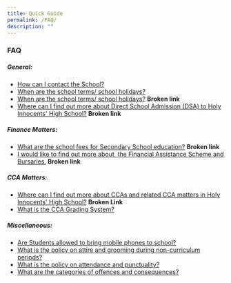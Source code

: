 ```yaml
---
title: Quick Guide
permalink: /FAQ/
description: ""
---
```

### **FAQ**

##### **General:**
* [How can I contact the School?](https://staging.d2xn9n00fw62s4.amplifyapp.com/contact-us/)
* [When are the school terms/ school holidays?](https://www.moe.gov.sg/news/press-releases/20200817-school-terms-and-holidays-for-2021)
* [When are the school terms/ school holidays?](https://www.moe.gov.sg/education/school-terms-and-holidays#pri-sec-sch-term-2018) **Broken link**
* [Where can I find out more about Direct School Admission (DSA) to Holy Innocents' High School?](https://holyinnocentshigh.moe.edu.sg/curriculum/programmes/direct-school-admission-2020) **Broken link**

##### **Finance Matters:**
* [What are the school fees for Secondary School education?](https://www.moe.gov.sg/education/secondary) **Broken link**
* [I would like to find out more about  the Financial Assistance Scheme and Bursaries.](https://www.moe.gov.sg/education/financial-assistance/moe-financial-assistance-scheme-(fas)) **Broken link**

##### **CCA Matters:**
* [Where can I find out more about CCAs and related CCA matters in Holy Innocents' High School?](https://holyinnocentshigh.moe.edu.sg/curriculum/cca) **Broken Link**
* [What is the CCA Grading System?](https://drive.google.com/file/d/0B2pbdW9B5cI3dnQ1VTdMQXRDT3M/edit)

##### **Miscellaneous:**
* [Are Students allowed to bring mobile phones to school?](https://drive.google.com/file/d/1rWLkdDh12_Y-u-Y1RZxJxhBEvX-7UlY5/view)
* [What is the policy on attire and grooming during non-curriculum periods?](https://drive.google.com/file/d/1rWLkdDh12_Y-u-Y1RZxJxhBEvX-7UlY5/view)
* [What is the policy on attendance and punctuality?](https://drive.google.com/file/d/1rWLkdDh12_Y-u-Y1RZxJxhBEvX-7UlY5/view)
* [What are the categories of offences and consequences?](https://drive.google.com/file/d/1rWLkdDh12_Y-u-Y1RZxJxhBEvX-7UlY5/view)